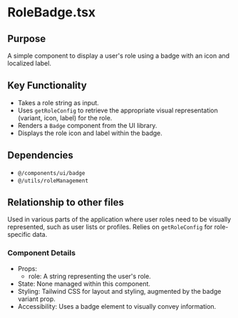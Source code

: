 # RoleBadge.tsx

## Purpose
A simple component to display a user's role using a badge with an icon and localized label.

## Key Functionality
- Takes a role string as input.
- Uses `getRoleConfig` to retrieve the appropriate visual representation (variant, icon, label) for the role.
- Renders a `Badge` component from the UI library.
- Displays the role icon and label within the badge.

## Dependencies
- `@/components/ui/badge`
- `@/utils/roleManagement`

## Relationship to other files
Used in various parts of the application where user roles need to be visually represented, such as user lists or profiles. Relies on `getRoleConfig` for role-specific data.

### Component Details
- Props:
  - role: A string representing the user's role.
- State: None managed within this component.
- Styling: Tailwind CSS for layout and styling, augmented by the badge variant prop.
- Accessibility: Uses a badge element to visually convey information.